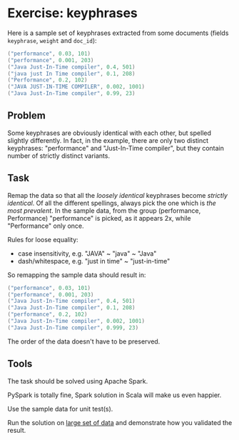 # Exercise: keyphrases

Here is a sample set of keyphrases extracted from some documents (fields `keyphrase`, `weight` and `doc_id`):

```scala
("performance", 0.03, 101)
("performance", 0.001, 203)
("Java Just-In-Time compiler", 0.4, 501)
("java just In Time compiler", 0.1, 208)
("Performance", 0.2, 102)
("JAVA JUST-IN-TIME COMPILER", 0.002, 1001)
("Java Just-In-Time compiler", 0.99, 23)
```

## Problem 
Some keyphrases are obviously identical with each other, but spelled slightly differently.
In fact, in the example, there are only two distinct keyphrases: "performance" and "Just-In-Time compiler",
but they contain number of strictly distinct variants.

## Task

Remap the data so that all the *loosely identical* keyphrases become *strictly identical*. Of all the different
spellings, always pick the one which is *the most prevalent*. In the sample data, from the group (performance, Performance)
"performance" is picked, as it appears 2x, while "Performance" only once.

Rules for loose equality:

* case insensitivity, e.g. "JAVA" ~ "java" ~ "Java"
* dash/whitespace, e.g. "just in time" ~ "just-in-time"

So remapping the sample data should result in:

```scala
("performance", 0.03, 101)
("performance", 0.001, 203)
("Java Just-In-Time compiler", 0.4, 501)
("Java Just-In-Time compiler", 0.1, 208)
("performance", 0.2, 102)
("Java Just-In-Time compiler", 0.002, 1001)
("Java Just-In-Time compiler", 0.999, 23)
```

The order of the data doesn't have to be preserved.

## Tools

The task should be solved using Apache Spark.

PySpark is totally fine, Spark solution in Scala will make us even happier.

Use the sample data for unit test(s).

Run the solution on [large set of data](./sample-dataset.tar.gz) and demonstrate how you validated the result.
